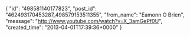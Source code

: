  {
   "id": "498581140177823",
   "post_id": "462493170453287_498579153511355",
   "from_name": "Eamonn O Brien",
   "message": "http://www.youtube.com/watch?v=X_3amGePf0U",
   "created_time": "2013-04-01T17:39:36+0000"
 }

